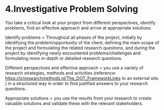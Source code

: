 # 4.Investigative Problem Solving

You take a critical look at your project from different perspectives, identify problems, find an effective approach and arrive at appropriate solutions.

Identify problems = Throughout all phases of the project, initially by identifying the problem/opportunity of the client, defining the main scope of the project and formulating the related research questions, and during the project by identifying newly encountered problems/challenges and formulating more in-depth or detailed research questions.

Different perspectives and effective approach = you use a variety of research strategies, methods and activities (reference: https://ictresearchmethods.nl/The_DOT_FrameworkLinks to an external site. ) in a structured way in order to find justified answers to your research questions.

Appropriate solutions = you use the results from your research to create valuable solutions and validate these with the relevant stakeholders.
